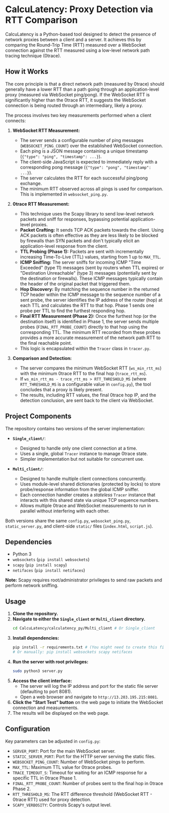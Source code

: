 # CalcuLatency: Proxy Detection via RTT Comparison

CalcuLatency is a Python-based tool designed to detect the presence of network proxies between a client and a server. It achieves this by comparing the Round-Trip Time (RTT) measured over a WebSocket connection against the RTT measured using a low-level network path tracing technique (0trace).

## How it Works

The core principle is that a direct network path (measured by 0trace) should generally have a lower RTT than a path going through an application-level proxy (measured via WebSocket ping/pong). If the WebSocket RTT is significantly higher than the 0trace RTT, it suggests the WebSocket connection is being routed through an intermediary, likely a proxy.

The process involves two key measurements performed when a client connects:

1.  **WebSocket RTT Measurement:**
    *   The server sends a configurable number of ping messages (`WEBSOCKET_PING_COUNT`) over the established WebSocket connection.
    *   Each ping is a JSON message containing a unique timestamp (`{"type": "ping", "timestamp": ...}`).
    *   The client-side JavaScript is expected to immediately reply with a corresponding pong message (`{"type": "pong", "timestamp": ...}`).
    *   The server calculates the RTT for each successful ping/pong exchange.
    *   The minimum RTT observed across all pings is used for comparison. This is implemented in `websocket_ping.py`.

2.  **0trace RTT Measurement:**
    *   This technique uses the Scapy library to send low-level network packets and sniff for responses, bypassing potential application-level proxies.
    *   **Packet Crafting:** It sends TCP ACK packets towards the client. Using ACK packets is often effective as they are less likely to be blocked by firewalls than SYN packets and don't typically elicit an application-level response from the client.
    *   **TTL Probing (Phase 1):** Packets are sent with incrementally increasing Time-To-Live (TTL) values, starting from 1 up to `MAX_TTL`.
    *   **ICMP Sniffing:** The server sniffs for incoming ICMP "Time Exceeded" (type 11) messages (sent by routers when TTL expires) or "Destination Unreachable" (type 3) messages (potentially sent by the destination or firewalls). These ICMP messages typically contain the header of the original packet that triggered them.
    *   **Hop Discovery:** By matching the sequence number in the returned TCP header within the ICMP message to the sequence number of a sent probe, the server identifies the IP address of the router (hop) at each TTL and calculates the RTT to that hop. Phase 1 sends one probe per TTL to find the furthest responding hop.
    *   **Final RTT Measurement (Phase 2):** Once the furthest hop (or the destination itself) is identified in Phase 1, the server sends multiple probes (`FINAL_RTT_PROBE_COUNT`) directly to that hop using the corresponding TTL. The minimum RTT recorded from these probes provides a more accurate measurement of the network path RTT to the final reachable point.
    *   This logic is encapsulated within the `Tracer` class in `tracer.py`.

3.  **Comparison and Detection:**
    *   The server compares the minimum WebSocket RTT (`ws_min_rtt_ms`) with the minimum 0trace RTT to the final hop (`trace_rtt_ms`).
    *   If `ws_min_rtt_ms - trace_rtt_ms > RTT_THRESHOLD_MS` (where `RTT_THRESHOLD_MS` is a configurable value in `config.py`), the tool concludes that a proxy is likely present.
    *   The results, including RTT values, the final 0trace hop IP, and the detection conclusion, are sent back to the client via WebSocket.

## Project Components

The repository contains two versions of the server implementation:

*   **`Single_client/`**:
    *   Designed to handle only one client connection at a time.
    *   Uses a single, global `Tracer` instance to manage 0trace state.
    *   Simpler implementation but not suitable for concurrent use.

*   **`Multi_client/`**:
    *   Designed to handle multiple client connections concurrently.
    *   Uses module-level shared dictionaries (protected by locks) to store probe/response information from the global ICMP sniffer.
    *   Each connection handler creates a *stateless* `Tracer` instance that interacts with this shared state via unique TCP sequence numbers.
    *   Allows multiple 0trace and WebSocket measurements to run in parallel without interfering with each other.

Both versions share the same `config.py`, `websocket_ping.py`, `static_server.py`, and client-side `static/` files (`index.html`, `script.js`).

## Dependencies

*   Python 3
*   `websockets` (`pip install websockets`)
*   `scapy` (`pip install scapy`)
*   `netifaces` (`pip install netifaces`)

**Note:** Scapy requires root/administrator privileges to send raw packets and perform network sniffing.

## Usage

1.  **Clone the repository.**
2.  **Navigate to either the `Single_client` or `Multi_client` directory.**
    ```bash
    cd CalcuLatency/calculatency_py/Multi_client # Or Single_client
    ```
3.  **Install dependencies:**
    ```bash
    pip install -r requirements.txt # (You might need to create this file based on the imports)
    # Or manually: pip install websockets scapy netifaces
    ```
4.  **Run the server with root privileges:**
    ```bash
    sudo python3 server.py
    ```
5.  **Access the client interface:**
    *   The server will log the IP address and port for the static file server (defaulting to port 8081).
    *   Open a web browser and navigate to `http://13.203.195.215:8081`.
6.  **Click the "Start Test" button** on the web page to initiate the WebSocket connection and measurements.
7.  The results will be displayed on the web page.

## Configuration

Key parameters can be adjusted in `config.py`:

*   `SERVER_PORT`: Port for the main WebSocket server.
*   `STATIC_SERVER_PORT`: Port for the HTTP server serving the static files.
*   `WEBSOCKET_PING_COUNT`: Number of WebSocket pings to perform.
*   `MAX_TTL`: Maximum TTL value for 0trace probes.
*   `TRACE_TIMEOUT_S`: Timeout for waiting for an ICMP response for a specific TTL in 0trace Phase 1.
*   `FINAL_RTT_PROBE_COUNT`: Number of probes sent to the final hop in 0trace Phase 2.
*   `RTT_THRESHOLD_MS`: The RTT difference threshold (WebSocket RTT - 0trace RTT) used for proxy detection.
*   `SCAPY_VERBOSITY`: Controls Scapy's output level.
